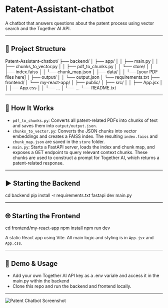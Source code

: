 # Patent-Assistant-chatbot

A chatbot that answers questions about the patent process using vector search and the Together AI API.

---

## 🔧 Project Structure

Patent-Assistant-chatbot/
├── backend/
│   ├── app/
│   │   ├── main.py
│   │   ├── chunks_to_vector.py
│   │   ├── pdf_to_chunks.py
│   │   └── store/
│   │       ├── index.faiss
│   │       └── chunk_map.json
│   ├── data/
│   │   └── [your PDF files here]
│   ├── output/
│   │   └── output.json
│   └── requirements.txt
├── frontend/
│   └── my-react-app/
│       ├── public/
│       ├── src/
│       │   ├── App.jsx
│       │   ├── App.css
│       │   └── ...
│       └── ...
└── README.txt

---

## 🧠 How It Works

- `pdf_to_chunks.py`: Converts all patent-related PDFs into chunks of text and saves them into `output/output.json`.
- `chunks_to_vector.py`: Converts the JSON chunks into vector embeddings and creates a FAISS index. The resulting `index.faiss` and `chunk_map.json` are saved in the `store` folder.
- `main.py`: Starts a FastAPI server, loads the index and chunk map, and exposes a GET endpoint to query relevant context chunks. These chunks are used to construct a prompt for Together AI, which returns a patent-related response.

---

## ▶️ Starting the Backend

cd backend
pip install -r requirements.txt
fastapi dev main.py


---

## 🌐 Starting the Frontend

cd frontend/my-react-app
npm install
npm run dev

A static React app using Vite. All main logic and styling is in `App.jsx` and `App.css`.

---

## 📸 Demo & Usage


- Add your own Together AI API key as a .env variale and access it in the main.py within the backend
- Clone this repo and run the backend and frontend locally.

---





![Patent Chatbot Screenshot](assets/screenshot.png)
